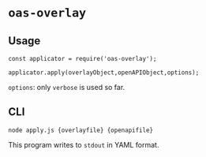 # `oas-overlay`

## Usage

```
const applicator = require('oas-overlay');

applicator.apply(overlayObject,openAPIObject,options);
```

`options`: only `verbose` is used so far.

## CLI

`node apply.js {overlayfile} {openapifile}`

This program writes to `stdout` in YAML format.
